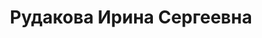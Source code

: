---
title: Рудакова Ирина Сергеевна
position: 'Заведующий отделением'
education:
    basic:
        level: 'Высшее – специалитет'
        org: 'Государственное образовательное учреждение высшего профессионального образования «Петрозаводский государственный университет»'
        date: '2009 г.'
        speciality: 'Лечебное дело'
        qualification: 'Врач'
    additional:
        speciality: 'Акушерство и гинекология'
        date: '02.04.2025'

order: 1
---